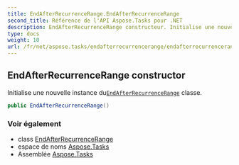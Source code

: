 ```yaml
---
title: EndAfterRecurrenceRange.EndAfterRecurrenceRange
second_title: Référence de l'API Aspose.Tasks pour .NET
description: EndAfterRecurrenceRange constructeur. Initialise une nouvelle instance duEndAfterRecurrenceRange classe.
type: docs
weight: 10
url: /fr/net/aspose.tasks/endafterrecurrencerange/endafterrecurrencerange/
---
```

## EndAfterRecurrenceRange constructor

Initialise une nouvelle instance du[`EndAfterRecurrenceRange`](../) classe.

```csharp
public EndAfterRecurrenceRange()
```

### Voir également

* class [EndAfterRecurrenceRange](../)
* espace de noms [Aspose.Tasks](../../endafterrecurrencerange/)
* Assemblée [Aspose.Tasks](../../../)


